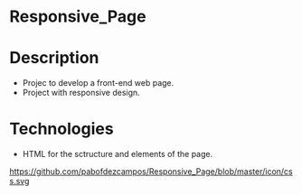 <h1> Responsive_Page </h1>

# Description
- Projec to develop a front-end web page.
- Project with responsive design.

# Technologies
- HTML for the sctructure and elements of the page.

https://github.com/pabofdezcampos/Responsive_Page/blob/master/icon/css.svg
